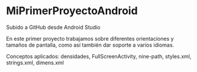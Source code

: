 # MiPrimerProyectoAndroid

Subido a GitHub desde Android Studio

En este primer proyecto trabajamos sobre diferentes orientaciones y tamaños de pantalla, como así también dar soporte a varios idiomas.

Conceptos aplicados: densidades, FullScreenActivity, nine-path, styles.xml, strings.xml, dimens.xml
